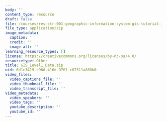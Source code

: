 ```yaml
---
body: ''
content_type: resource
draft: false
file: /courses/res-str-001-geographic-information-system-gis-tutorial-january-iap-2022/gis_level1_data.zip
file_type: application/zip
image_metadata:
  caption: ''
  credit: ''
  image-alt: ''
learning_resource_types: []
license: https://creativecommons.org/licenses/by-nc-sa/4.0/
resourcetype: Other
title: GIS_Level1_Data.zip
uid: 6d1c3419-c98d-416d-9701-c07311a880b0
video_files:
  video_captions_file: ''
  video_thumbnail_file: ''
  video_transcript_file: ''
video_metadata:
  video_speakers: ''
  video_tags: ''
  youtube_description: ''
  youtube_id: ''
---
```

